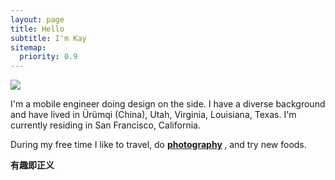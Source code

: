 ```yaml
---
layout: page
title: Hello
subtitle: I'm Kay
sitemap:
  priority: 0.9
---
```


<img src="{{ '/assets/img/frog.png' | prepend: site.baseurl }}" id="about-img">

<div id="describe-text">
	<p>I'm a mobile engineer doing design on the side. I have a diverse background and have lived in Ürümqi (China), Utah, Virginia, Louisiana, Texas. I'm currently residing in San Francisco, California.</p>
	<p>During my free time I like to travel, do <strong> <a href="https://www.instagram.com/xkay1214/" target="_blank"> photography</a> </strong>, and try new foods.
 </p>
 <strong> 有趣即正义 </strong>

</div>

